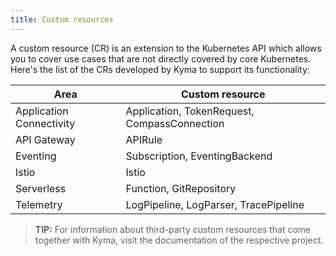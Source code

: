```yaml
---
title: Custom resources
---
```


A custom resource (CR) is an extension to the Kubernetes API which allows you to cover use cases that are not directly covered by core Kubernetes. Here's the list of the CRs developed by Kyma to support its functionality:

| Area | Custom resource |
| ---- | -------------- |
| Application Connectivity | Application, TokenRequest, CompassConnection |
| API Gateway | APIRule |
| Eventing | Subscription, EventingBackend |
| Istio | Istio |
| Serverless | Function, GitRepository |
| Telemetry | LogPipeline, LogParser, TracePipeline |

 > **TIP:** For information about third-party custom resources that come together with Kyma, visit the documentation of the respective project.
